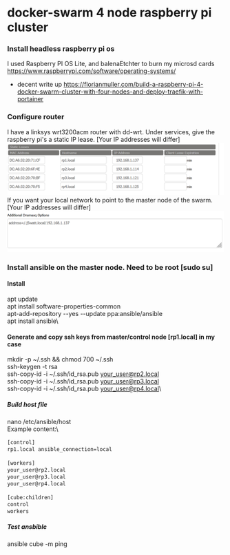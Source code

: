 # docker-swarm 4 node raspberry pi cluster

### Install headless raspberry pi os
I used Raspberry PI OS Lite, and balenaEtchter to burn my microsd cards
https://www.raspberrypi.com/software/operating-systems/
- decent write up
https://florianmuller.com/build-a-raspberry-pi-4-docker-swarm-cluster-with-four-nodes-and-deploy-traefik-with-portainer

### Configure router
I have a linksys wrt3200acm router with dd-wrt.  Under services, give the raspberry pi's a static IP lease. [Your IP addresses will differ]
![Static Lease](./doc/images/dd-wrt-static-lease.png)
If you want your local network to point to the master node of the swarm.  [Your IP addresses will differ]
![Static Lease](./doc/images/dnsmasq.png)

### Install ansible on the master node.  Need to be root [sudo su]
#### Install
apt update\
apt install software-properties-common\
apt-add-repository --yes --update ppa:ansible/ansible\
apt install ansible\

#### Generate and copy ssh keys from master/control node [rp1.local] in my case
mkdir -p ~/.ssh && chmod 700 ~/.ssh\
ssh-keygen -t rsa\
ssh-copy-id -i ~/.ssh/id_rsa.pub your_user@rp2.local\
ssh-copy-id -i ~/.ssh/id_rsa.pub your_user@rp3.local\
ssh-copy-id -i ~/.ssh/id_rsa.pub your_user@rp4.local\

##### Build host file
nano /etc/ansible/host\
Example content:\
```
[control]
rp1.local ansible_connection=local

[workers]
your_user@rp2.local
your_user@rp3.local
your_user@rp4.local

[cube:children]
control
workers
```

##### Test ansbible
ansible cube -m ping